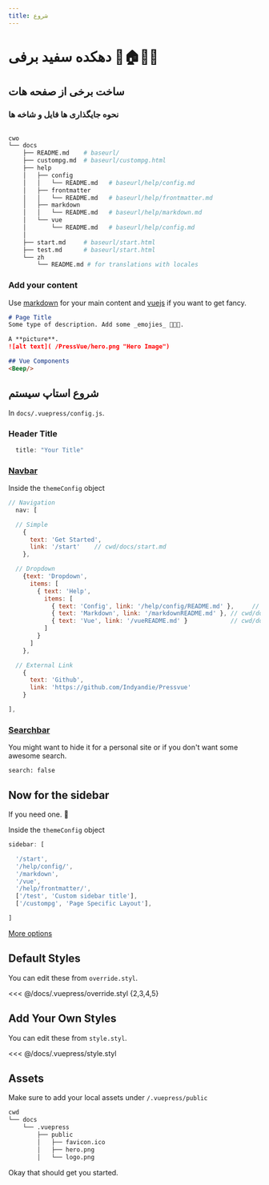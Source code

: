 ```yaml
---
title: شروع
---
```


# دهکده سفید برفی 🍄🏠👴🏾

## ساخت برخی از صفحه هات

### نحوه جایگذاری ها فایل و شاخه ها

``` bash

cwo
└── docs
    ├── README.md    # baseurl/
    ├── custompg.md  # baseurl/custompg.html
    ├── help
    │   ├── config
    │   │   └── README.md   # baseurl/help/config.md
    │   ├── frontmatter
    │   │   └── README.md   # baseurl/help/frontmatter.md
    │   ├── markdown
    │   │   └── README.md   # baseurl/help/markdown.md
    │   └── vue
    │       └── README.md   # baseurl/help/config.md
    │
    ├── start.md     # baseurl/start.html
    ├── test.md      # baseurl/start.html
    └── zh
        └── README.md # for translations with locales

```

### Add your content

Use [markdown](/markdown) for your main content and [vuejs](/vue) if you want to get fancy.

``` md
# Page Title
Some type of description. Add some _emojies_ 🥦🥕🍠.

A **picture**.
![alt text]( /PressVue/hero.png "Hero Image")

## Vue Components
<Beep/>
```



## شروع استاپ سیستم
In `docs/.vuepress/config.js`.

### Header Title
``` js
  title: "Your Title"
```

### [Navbar](/help/config/#navigation)

Inside the `themeConfig` object
``` js
// Navigation
  nav: [

  // Simple
    {
      text: 'Get Started',
      link: '/start'    // cwd/docs/start.md
    },

  // Dropdown
    {text: 'Dropdown',
      items: [
        { text: 'Help',
          items: [
            { text: 'Config', link: '/help/config/README.md' },     // cwd/docs/help/config/README.md
            { text: 'Markdown', link: '/markdownREADME.md' }, // cwd/docs/markdownREADME.md
            { text: 'Vue', link: '/vueREADME.md' }            // cwd/docs/vueREADME.md
          ]
        }
      ]
    },

  // External Link
    {
      text: 'Github',
      link: 'https://github.com/Indyandie/Pressvue'
    }

],
```

### [Searchbar](/help/config/#search)
You might want to hide it for a personal site or if you don't want some awesome search.

```
search: false
```


## Now for the sidebar
If you need one. 🤔

Inside the `themeConfig` object

``` js
sidebar: [

  '/start',
  '/help/config/',
  '/markdown',
  '/vue',
  '/help/frontmatter/',
  ['/test', 'Custom sidebar title'],
  ['/custompg', 'Page Specific Layout'],

]
```
[More options](/config#sidebar)


## Default Styles

You can edit these from `override.styl`.

<<< @/docs/.vuepress/override.styl {2,3,4,5}


## Add Your Own Styles

You can edit these from `style.styl`.

<<< @/docs/.vuepress/style.styl

## Assets
Make sure to add your local assets under `/.vuepress/public`

``` bash {4}
cwd
└── docs
    └── .vuepress
        ├── public
        │   ├── favicon.ico
        │   ├── hero.png
        │   └── logo.png
```

Okay that should get you started.
